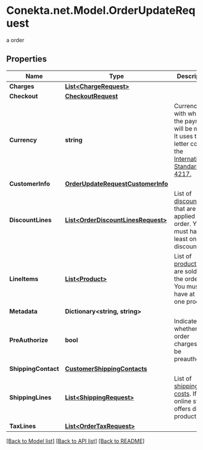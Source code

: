 # Conekta.net.Model.OrderUpdateRequest
a order

## Properties

Name | Type | Description | Notes
------------ | ------------- | ------------- | -------------
**Charges** | [**List&lt;ChargeRequest&gt;**](ChargeRequest.md) |  | [optional] 
**Checkout** | [**CheckoutRequest**](CheckoutRequest.md) |  | [optional] 
**Currency** | **string** | Currency with which the payment will be made. It uses the 3-letter code of the [International Standard ISO 4217.](https://es.wikipedia.org/wiki/ISO_4217) | [optional] 
**CustomerInfo** | [**OrderUpdateRequestCustomerInfo**](OrderUpdateRequestCustomerInfo.md) |  | [optional] 
**DiscountLines** | [**List&lt;OrderDiscountLinesRequest&gt;**](OrderDiscountLinesRequest.md) | List of [discounts](https://developers.conekta.com/v2.1.0/reference/orderscreatediscountline) that are applied to the order. You must have at least one discount. | [optional] 
**LineItems** | [**List&lt;Product&gt;**](Product.md) | List of [products](https://developers.conekta.com/v2.1.0/reference/orderscreateproduct) that are sold in the order. You must have at least one product. | [optional] 
**Metadata** | **Dictionary&lt;string, string&gt;** |  | [optional] 
**PreAuthorize** | **bool** | Indicates whether the order charges must be preauthorized | [optional] [default to false]
**ShippingContact** | [**CustomerShippingContacts**](CustomerShippingContacts.md) |  | [optional] 
**ShippingLines** | [**List&lt;ShippingRequest&gt;**](ShippingRequest.md) | List of [shipping costs](https://developers.conekta.com/v2.1.0/reference/orderscreateshipping). If the online store offers digital products. | [optional] 
**TaxLines** | [**List&lt;OrderTaxRequest&gt;**](OrderTaxRequest.md) |  | [optional] 

[[Back to Model list]](../README.md#documentation-for-models) [[Back to API list]](../README.md#documentation-for-api-endpoints) [[Back to README]](../README.md)

